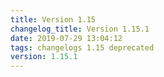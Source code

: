 ```yaml
---
title: Version 1.15
changelog_title: Version 1.15.1
date: 2019-07-29 13:04:12 
tags: changelogs 1.15 deprecated
version: 1.15.1
---
```

<script src="https://gist.github.com/spinnaker-release/df2ab364b23fdb90026315e48691d00e.js"/>

